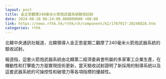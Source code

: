 ```yaml
---
layout: post
title: 金正恩觀摩240毫米火箭炮武器系統驗收試射
date: 2024-08-28 06:24:00.000000000 +08:00
link: https://news.rthk.hk/rthk/ch/component/k2/1767917-20240828.htm
categories: rthk
---
```


北韓中央通訊社報道，北韓領導人金正恩星期二觀摩了240毫米火箭炮武器系統的驗收試射。

報道指，這套火箭炮武器系統由北韓第二經濟委員會所屬的多家軍工企業生產，在機動性和打擊能力方面實現技術更新，當天驗收試射證明了新採用的制導系統以及這套武器系統的可操控性和破壞力等各項指標的優越性。

